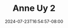--- 
title: "Anne Uy 2"
description: "streaming bokeh Anne Uy 2 terbaru   terbaru"
date: 2024-07-23T16:54:57-08:00
file_code: "e4jmxh390piy"
draft: false
cover: "te5zpydt3rzh22o7.jpg"
tags: ["Anne", "bokep-indo", "bokep-viral", "bokep-ig"]
length: 115
fld_id: "1483151"
foldername: "Anne uy"
categories: ["Anne uy"]
views: 0
---